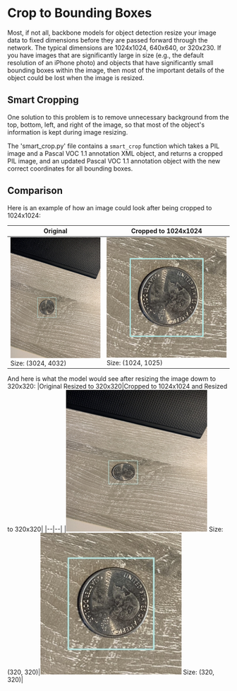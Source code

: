 # Crop to Bounding Boxes
Most, if not all, backbone models for object detection resize your image data to fixed dimensions before they are passed forward through the network. The typical dimensions are 1024x1024, 640x640, or 320x230. If you have images that are significantly large in size (e.g., the default resolution of an iPhone photo) and objects that have significantly small bounding boxes within the image, then most of the important details of the object could be lost when the image is resized.

## Smart Cropping
One solution to this problem is to remove unnecessary background from the top, bottom, left, and right of the image, so that most of the object's information is kept during image resizing.

The 'smart_crop.py' file contains a `smart_crop` function which takes a PIL image and a Pascal VOC 1.1 annotation XML object, and returns a cropped PIL image, and an updated Pascal VOC 1.1 annotation object with the new correct coordinates for all bounding boxes.

## Comparison
Here is an example of how an image could look after being cropped to 1024x1024:

|Original|Cropped to 1024x1024|
|--|--|
|![Original Image](./original.jpeg) Size: (3024, 4032)|![Cropped 1024x1024](./cropped-1024.jpeg) Size: (1024, 1025)|

And here is what the model would see after resizing the image dowm to 320x320:
|Original Resized to 320x320|Cropped to 1024x1024 and Resized to 320x320|
|--|--|
|![Original Resized to 320x320](./original-resized-320.jpeg) Size: (320, 320)|![Cropped Resized to 320x320](./cropped-resized-320.jpeg) Size: (320, 320)|